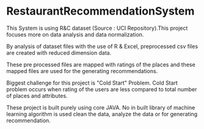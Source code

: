 # RestaurantRecommendationSystem
This System is using R&amp;C dataset (Source : UCI Repository).This project focuses more on data analysis and data normalization.

By analysis of dataset files with the use of R & Excel, preprocessed csv files are created with reduced dimension data. 

These pre processed files are mapped with ratings of the places and these mapped files are used for the generating recommendations.

Biggest challenge for this project is "Cold Start" Problem. 
Cold Start problem occurs when rating of the users are less compared to total number of places and attributes.

These project is built purely using core JAVA.
No in built library of machine learning algorithm is used clean the data, analyze the data or for generating recommendation.



